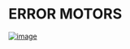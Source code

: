 # ERROR MOTORS

<a href="https://vishnu-vikas-project.vercel.app/">![image](https://github.com/user-attachments/assets/39d7d65f-3583-4310-ae34-1003e61c1f5e)</a>
